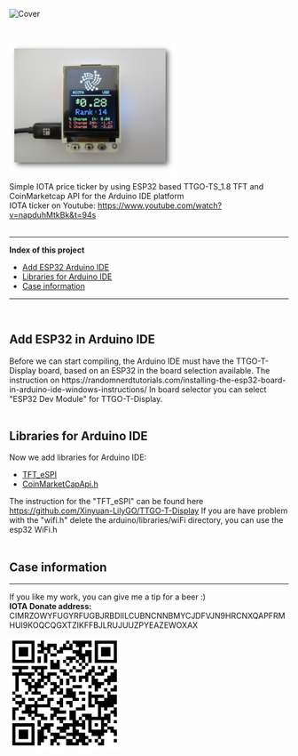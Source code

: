 <p><img src="https://github.com/oxinon/IOTA-price-ticker-V2-TTGO-T-Display/blob/master/picture/IOTA-Price-Ticker.png" alt="Cover" width="400"></p>

<br>

<p><img src="https://github.com/oxinon/IOTA_price_ticker_TTGO-TS_1.8-TFT/blob/master/picture/IOTA-Ticker-CM.png" alt="Cover" width="300"></p>

Simple IOTA price ticker by using ESP32 based TTGO-TS_1.8 TFT and CoinMarketcap API for the Arduino IDE platform
<br>
IOTA ticker on Youtube: https://www.youtube.com/watch?v=napduhMtkBk&t=94s
<br>
<br>

* * *

<b>Index of this project</b>

+ [Add ESP32 Arduino IDE](#ESP32)
+ [Libraries for Arduino IDE](#libraries)
+ [Case information](#case)

* * *
<br>
<a name="ESP32"></a><h2>Add ESP32 in Arduino IDE</h2>
Before we can start compiling, the Arduino IDE must have the TTGO-T-Display board, based on an ESP32 in the board selection available.
The instruction on https://randomnerdtutorials.com/installing-the-esp32-board-in-arduino-ide-windows-instructions/
In board selector you can select "ESP32 Dev Module" for TTGO-T-Display.
<br>
<br>

<a name="libraries"></a><h2>Libraries for Arduino IDE</h2>
Now we add libraries for Arduino IDE:
<br>

+ [TFT_eSPI](https://github.com/Bodmer/TFT_eSPI)
+ [CoinMarketCapApi.h](https://github.com/Bodmer/TFT_eSPI)
   
The instruction for the "TFT_eSPI" can be found here https://github.com/Xinyuan-LilyGO/TTGO-T-Display
If you are have problem with the "wifi.h" delete the arduino/libraries/wiFi directory, you can use the esp32 WiFi.h
<br>
<br>
<a name="case"></a><h2>Case information</h2>

* * *

If you like my work, you can give me a tip for a beer :)<br>
<b>IOTA Donate address:</b> 
CIMRZOWYFUGYRFUGBJRBDIILCUBNCNNBMYCJDFVJN9HRCNXQAPFRMHUI9KOQCQGXTZIKFFBJLRUJUUZPYEAZEWOXAX <br>

<p><img src="https://github.com/oxinon/IOTA_price_ticker_TTGO-TS_1.8-TFT/blob/master/picture/qrcode.png" alt="Cover" width="200"></p>
